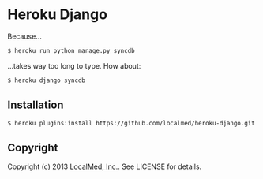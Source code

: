 # Heroku Django

Because...

``` bash
$ heroku run python manage.py syncdb
```

...takes way too long to type. How about:

``` bash
$ heroku django syncdb
```

## Installation

``` bash
$ heroku plugins:install https://github.com/localmed/heroku-django.git
```

## Copyright

Copyright (c) 2013 [LocalMed, Inc.](http://localmed.com). See LICENSE for details.
